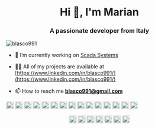 <h1 align="center">Hi 👋, I'm Marian</h1>
<h3 align="center">A passionate developer from Italy</h3>
<p align="left"> <img src="https://komarev.com/ghpvc/?username=blasco991" alt="blasco991" /> </p>

- 🔭 I’m currently working on [Scada Systems](sordato.it)

- 👨‍💻 All of my projects are available at [https://www.linkedin.com/in/blasco991/](https://www.linkedin.com/in/blasco991/)

- 📫 How to reach me **blasco991@gmail.com**

<p align="left"><img src="https://konpa.github.io/devicon/devicon.git/icons/vuejs/vuejs-original-wordmark.svg" alt="vuejs" width="20" height="20"/> <img src="https://konpa.github.io/devicon/devicon.git/icons/android/android-original-wordmark.svg" alt="android" width="20" height="20"/> <img src="https://konpa.github.io/devicon/devicon.git/icons/bootstrap/bootstrap-plain.svg" alt="bootstrap" width="20" height="20"/> <img src="https://konpa.github.io/devicon/devicon.git/icons/c/c-original.svg" alt="c" width="20" height="20"/> <img src="https://konpa.github.io/devicon/devicon.git/icons/cplusplus/cplusplus-original.svg" alt="cplusplus" width="20" height="20"/> <img src="https://konpa.github.io/devicon/devicon.git/icons/css3/css3-original-wordmark.svg" alt="css3" width="20" height="20"/> <img src="https://konpa.github.io/devicon/devicon.git/icons/d3js/d3js-original.svg" alt="d3js" width="20" height="20"/> <img src="https://konpa.github.io/devicon/devicon.git/icons/django/django-original.svg" alt="django" width="20" height="20"/> <img src="https://konpa.github.io/devicon/devicon.git/icons/html5/html5-original-wordmark.svg" alt="html5" width="20" height="20"/> <img src="https://konpa.github.io/devicon/devicon.git/icons/java/java-original-wordmark.svg" alt="java" width="20" height="20"/> <img src="https://konpa.github.io/devicon/devicon.git/icons/javascript/javascript-original.svg" alt="javascript" width="20" height="20"/> <img src="https://konpa.github.io/devicon/devicon.git/icons/php/php-original.svg" alt="php" width="20" height="20"/> <img src="https://konpa.github.io/devicon/devicon.git/icons/nodejs/nodejs-original-wordmark.svg" alt="nodejs" width="20" height="20"/> <img src="https://konpa.github.io/devicon/devicon.git/icons/python/python-original-wordmark.svg" alt="python" width="20" height="20"/> <img src="https://konpa.github.io/devicon/devicon.git/icons/nginx/nginx-original.svg" alt="nginx" width="20" height="20"/></p><p align="center">
<a href="https://codepen.io/blasco991" target="blank"><img align="center" src="https://cdn.jsdelivr.net/npm/simple-icons@3.0.1/icons/codepen.svg" alt="blasco991" height="20" width="20" /></a>
<a href="https://dev.to/blasco991" target="blank"><img align="center" src="https://cdn.jsdelivr.net/npm/simple-icons@3.0.1/icons/dev-dot-to.svg" alt="blasco991" height="20" width="20" /></a>
<a href="https://twitter.com/blasco991" target="blank"><img align="center" src="https://cdn.jsdelivr.net/npm/simple-icons@3.0.1/icons/twitter.svg" alt="blasco991" height="20" width="20" /></a>
<a href="https://linkedin.com/in/blasco991" target="blank"><img align="center" src="https://cdn.jsdelivr.net/npm/simple-icons@3.0.1/icons/linkedin.svg" alt="blasco991" height="20" width="20" /></a>
<a href="https://stackoverflow.com/blasco991" target="blank"><img align="center" src="https://cdn.jsdelivr.net/npm/simple-icons@3.0.1/icons/stackoverflow.svg" alt="blasco991" height="20" width="20" /></a>
<a href="https://fb.com/blasco991" target="blank"><img align="center" src="https://cdn.jsdelivr.net/npm/simple-icons@3.0.1/icons/facebook.svg" alt="blasco991" height="20" width="20" /></a>
<a href="https://instagram.com/blasco991" target="blank"><img align="center" src="https://cdn.jsdelivr.net/npm/simple-icons@3.0.1/icons/instagram.svg" alt="blasco991" height="20" width="20" /></a>
</p>

